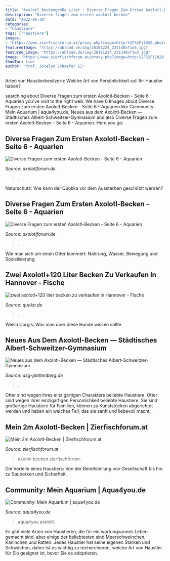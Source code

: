 ```yaml
---
title: "Axolotl Beckengröße Liter : Diverse Fragen Zum Ersten Axolotl-becken"
description: "Diverse fragen zum ersten axolotl-becken"
date: "2022-06-30"
categories:
- "haustiere"
tags: ["haustiere"]
images:
- "https://www.zierfischforum.at/proxy.php?image=http:%2F%2Fi1020.photobucket.com%2Falbums%2Faf328%2FKaetzchen666HIM%2FIMG_20110918_173038.jpg&amp;hash=bc734e4d45b9be1820a29decfe35a791"
featuredImage: "https://abload.de/img/20161224_231148nfsw3.jpg"
featured_image: "https://abload.de/img/20161224_231148nfsw3.jpg"
image: "https://www.zierfischforum.at/proxy.php?image=http:%2F%2Fi1020.photobucket.com%2Falbums%2Faf328%2FKaetzchen666HIM%2FIMG_20110918_173038.jpg&amp;hash=bc734e4d45b9be1820a29decfe35a791"
ShowToc: true
author: "Prof. Jocelyn Schaefer II"
---
```



Arten von Haustierbesitzern: Welche Art von Persönlichkeit soll Ihr Haustier haben?

	

		
searching about Diverse Fragen zum ersten Axolotl-Becken - Seite 6 - Aquarien you've visit to the right web. We have 6 Images about Diverse Fragen zum ersten Axolotl-Becken - Seite 6 - Aquarien like Community: Mein Aquarium | aqua4you.de, Neues aus dem Axolotl-Becken — Städtisches Albert-Schweitzer-Gymnasium and also Diverse Fragen zum ersten Axolotl-Becken - Seite 6 - Aquarien. Here you go:
		
    
## Diverse Fragen Zum Ersten Axolotl-Becken - Seite 6 - Aquarien

<img loading=lazy src="https://abload.de/img/20161119_173115umsm0.jpg" onerror="this.onerror=null;this.src='https://tse2.mm.bing.net/th?id=OIP.MjFi3gsC0PnkJzvXTeavRwHaEK&amp;pid=15.1';" alt="Diverse Fragen zum ersten Axolotl-Becken - Seite 6 - Aquarien">

_Source: axolotlforum.de_

>. 

	

Naturschutz: Wie kann der Quokka vor dem Aussterben geschützt werden?

    
## Diverse Fragen Zum Ersten Axolotl-Becken - Seite 6 - Aquarien

<img loading=lazy src="https://abload.de/img/20161224_231148nfsw3.jpg" onerror="this.onerror=null;this.src='https://tse1.mm.bing.net/th?id=OIP.p8G2ZA9yBbooHAuakqd-WQFNC7&amp;pid=15.1';" alt="Diverse Fragen zum ersten Axolotl-Becken - Seite 6 - Aquarien">

_Source: axolotlforum.de_

>. 

	

Wie man sich um einen Otter kümmert: Nahrung, Wasser, Bewegung und Sozialisierung.

    
## Zwei Axolotl+120 Liter Becken Zu Verkaufen In Hannover - Fische

<img loading=lazy src="http://bild7.qimage.de/zwei-axolotl-120-foto-bild-79397427.jpg" onerror="this.onerror=null;this.src='https://tse2.mm.bing.net/th?id=OIP.Hw7dBO8NafZXd9QPfTk9pQHaE8&amp;pid=15.1';" alt="zwei axolotl+120 liter becken zu verkaufen in Hannover - Fische">

_Source: quoka.de_

>. 

	

Welsh Corgis: Was man über diese Hunde wissen sollte

    
## Neues Aus Dem Axolotl-Becken — Städtisches Albert-Schweitzer-Gymnasium

<img loading=lazy src="https://www.asg-plettenberg.de/wp-content/uploads/2016/08/Axolotlpärchen-1-1024x681.jpg" onerror="this.onerror=null;this.src='https://tse4.mm.bing.net/th?id=OIP.hFxUlc1DhvXYwVDG9hYfsQHaE7&amp;pid=15.1';" alt="Neues aus dem Axolotl-Becken — Städtisches Albert-Schweitzer-Gymnasium">

_Source: asg-plettenberg.de_

>. 

	

Otter sind wegen ihres einzigartigen Charakters beliebte Haustiere.
Otter sind wegen ihrer einzigartigen Persönlichkeit beliebte Haustiere. Sie sind großartige Haustiere für Familien, können zu Kunststücken abgerichtet werden und haben ein weiches Fell, das sie sanft und liebevoll macht.

    
## Mein 2m Axolotl-Becken | Zierfischforum.at

<img loading=lazy src="https://www.zierfischforum.at/proxy.php?image=http:%2F%2Fi1020.photobucket.com%2Falbums%2Faf328%2FKaetzchen666HIM%2FIMG_20110918_173038.jpg&amp;hash=bc734e4d45b9be1820a29decfe35a791" onerror="this.onerror=null;this.src='https://tse1.mm.bing.net/th?id=OIP.rRz-mcmQrSXdf240jGKtjwHaFj&amp;pid=15.1';" alt="Mein 2m Axolotl-Becken | Zierfischforum.at">

_Source: zierfischforum.at_

>axolotl becken zierfischforum. 

	

Die Vorteile eines Haustiers: Von der Bereitstellung von Gesellschaft bis hin zu Sauberkeit und Sicherheit.

    
## Community: Mein Aquarium | Aqua4you.de

<img loading=lazy src="http://www.aqua4you.de/images/mein_aquarium/A4l2wZzQG0fQ.jpg" onerror="this.onerror=null;this.src='https://tse3.mm.bing.net/th?id=OIP.zODc_xZ-M81HtE92beSNaAHaFj&amp;pid=15.1';" alt="Community: Mein Aquarium | aqua4you.de">

_Source: aqua4you.de_

>aqua4you axolotl. 

	

Es gibt viele Arten von Haustieren, die für ein wartungsarmes Leben gemacht sind, aber einige der beliebtesten sind Meerschweinchen, Kaninchen und Ratten. Jedes Haustier hat seine eigenen Stärken und Schwächen, daher ist es wichtig zu recherchieren, welche Art von Haustier für Sie geeignet ist, bevor Sie es adoptieren.

